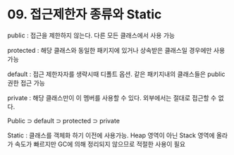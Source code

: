 # 09. 접근제한자 종류와 Static

public : 접근을 제한하지 않는다. 다른 모든 클래스에서 사용 가능

protected : 해당 클래스와 동일한 패키지에 있거나 상속받은 클래스일 경우에만 사용 가능 

default : 접근 제한자자를 생략시때 디폴트 옵션. 같은 패키지내의 클래스들은 public 권한 접근 가능

private : 해당 클래스만이 이 멤버를 사용할 수 있다. 외부에서는 절대로 접근할 수 없다.

Public  ⊃ default ⊃ protected ⊃ private



Static : 클래스를 객체화 하기 이전에 사용가능. Heap 영역이 아닌 Stack 영역에 올라가 속도가 빠르지만 GC에 의해 정리되지 않으므로 적절한 사용이 필요

